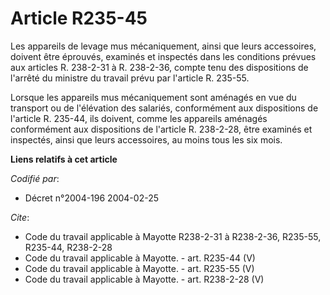 # Article R235-45

Les appareils de levage mus mécaniquement, ainsi que leurs accessoires, doivent être éprouvés, examinés et inspectés dans les
conditions prévues aux articles R. 238-2-31 à R. 238-2-36, compte tenu des dispositions de l'arrêté du ministre du travail
prévu par l'article R. 235-55.

Lorsque les appareils mus mécaniquement sont aménagés en vue du transport ou de l'élévation des salariés, conformément aux
dispositions de l'article R. 235-44, ils doivent, comme les appareils aménagés conformément aux dispositions de l'article R.
238-2-28, être examinés et inspectés, ainsi que leurs accessoires, au moins tous les six mois.

**Liens relatifs à cet article**

_Codifié par_:

  - Décret n°2004-196 2004-02-25

_Cite_:

  - Code du travail applicable à Mayotte R238-2-31 à R238-2-36, R235-55, R235-44, R238-2-28
  - Code du travail applicable à Mayotte. - art. R235-44 (V)
  - Code du travail applicable à Mayotte. - art. R235-55 (V)
  - Code du travail applicable à Mayotte. - art. R238-2-28 (V)
